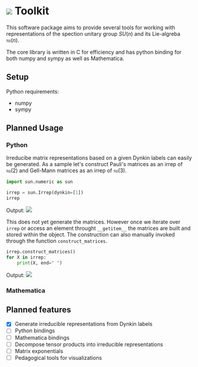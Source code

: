 # ![](https://latex.codecogs.com/gif.download?%5Clarge%20SU%28n%29) Toolkit

This software package aims to provide several tools for working with representations of the spection unitary group $SU(n)$ and its Lie-algreba $\mathfrak{su}(n)$.

The core library is written in C for efficiency and has python binding for both numpy and sympy as well as Mathematica.

## Setup

Python requirements:

* numpy
* sympy

## Planned Usage

### Python

Irreducibe matrix representations based on a given Dynkin labels can easily be generated. As a sample let's construct Pauli's matrices as an irrep of $\mathfrak{su}(2)$ and Gell-Mann matrices as an irrep of $\mathfrak{su}(3)$.

```python
import sun.numeric as sun

irrep = sun.Irrep(dynkin=[1])
irrep
```
Output: ![](https://latex.codecogs.com/gif.download?D%281%29)

This does not yet generate the matrices. However once we iterate over `irrep` or access an element throught `__getitem__` the matrices are built and stored within the object. The construction can also manually invoked through the function `construct_matrices`.

```python
irrep.construct_matrices()
for X in irrep:
    print(X, end=" ")
```
Output: ![](https://latex.codecogs.com/gif.download?%5Cbegin%7Bpmatrix%7D%200%20%26%201%20%5C%5C%201%20%26%200%20%5Cend%7Bpmatrix%7D%5C%20%5Cbegin%7Bpmatrix%7D%200%20%26%20i%20%5C%5C%20-i%20%26%200%20%5Cend%7Bpmatrix%7D%5C%20%5Cbegin%7Bpmatrix%7D%201%20%26%200%20%5C%5C%200%20%26%20-1%20%5Cend%7Bpmatrix%7D)

### Mathematica

## Planned features

- [x] Generate irreducible representations from Dynkin labels
- [ ] Python bindings
- [ ] Mathematica bindings
- [ ] Decompose tensor products into irreducible representations
- [ ] Matrix exponentials
- [ ] Pedagogical tools for visualizations